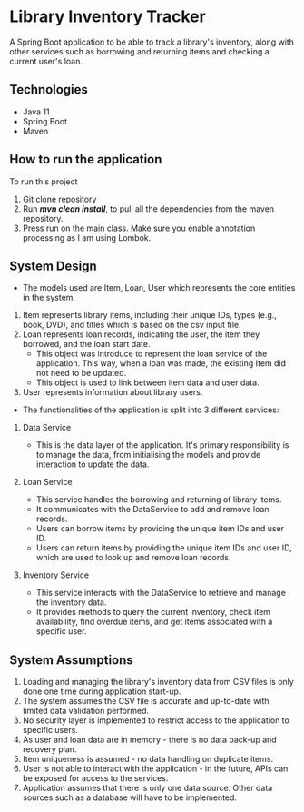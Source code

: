 # Library Inventory Tracker

A Spring Boot application to be able to track a library's inventory, along with other services such as borrowing and
returning items and checking a current user's loan.

## Technologies

* Java 11
* Spring Boot
* Maven

## How to run the application

To run this project

1. Git clone repository
2. Run **_mvn clean install_**, to pull all the dependencies from the maven repository.
3. Press run on the main class. Make sure you enable annotation processing as I am using Lombok.

## System Design

* The models used are Item, Loan, User which represents the core entities in the system.

1. Item represents library items, including their unique IDs, types (e.g., book, DVD), and titles which is based on the
   csv input file.
2. Loan represents loan records, indicating the user, the item they borrowed, and the loan start date.
    * This object was introduce to represent the loan service of the application. This way, when a loan was made,
      the existing Item did not need to be updated.
    * This object is used to link between item data and user data.
3. User represents information about library users.

* The functionalities of the application is split into 3 different services:

1. Data Service
    * This is the data layer of the application. It's primary responsibility is to manage the data, from initialising
      the models and provide interaction to update the data.

2. Loan Service
    * This service handles the borrowing and returning of library items.
    * It communicates with the DataService to add and remove loan records.
    * Users can borrow items by providing the unique item IDs and user ID.
    * Users can return items by providing the unique item IDs and user ID, which are used to look up and remove loan
      records.
3. Inventory Service
    * This service interacts with the DataService to retrieve and manage the inventory data.
    * It provides methods to query the current inventory, check item availability, find overdue items,
      and get items associated with a specific user.

## System Assumptions

1. Loading and managing the library's inventory data from CSV files is only done one time during application start-up.
2. The system assumes the CSV file is accurate and up-to-date with limited data validation performed.
3. No security layer is implemented to restrict access to the application to specific users.
4. As user and loan data are in memory - there is no data back-up and recovery plan.
5. Item uniqueness is assumed - no data handling on duplicate items.
6. User is not able to interact with the application - in the future, APIs can be exposed for access to the services.
7. Application assumes that there is only one data source. Other data sources such as a database will have to be
   implemented.









